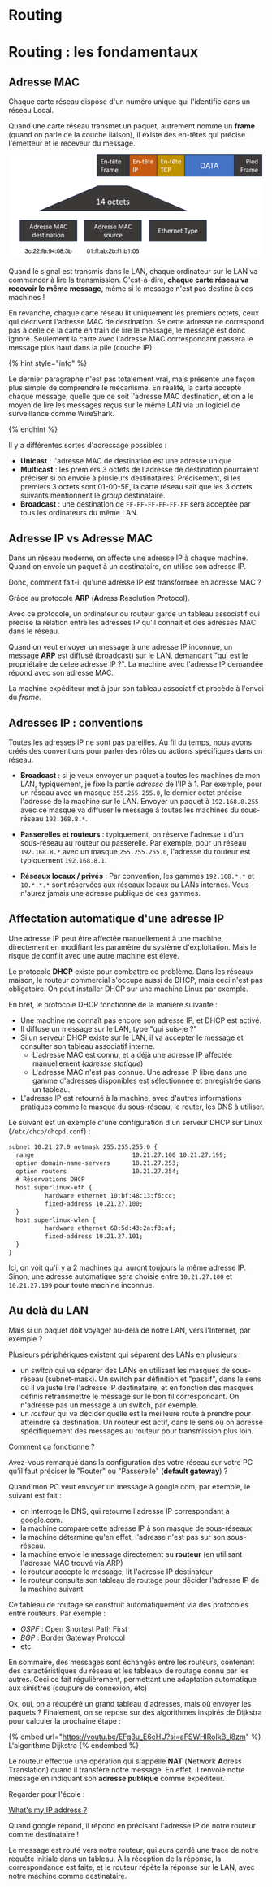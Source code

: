 # Routing

# Routing : les fondamentaux

## Adresse MAC

Chaque carte réseau dispose d'un numéro unique qui l'identifie dans un réseau Local.

Quand une carte réseau transmet un paquet, autrement nomme un **frame** (quand on parle de la couche liaison), il existe des en-têtes qui précise l'émetteur et le receveur du message.

![](../graphics/ethernetframe.png)

Quand le signal est transmis dans le LAN, chaque ordinateur sur le LAN va commencer à lire la transmission. C'est-à-dire, **chaque carte réseau va recevoir le même message**, même si le message n'est pas destiné à ces machines !

En revanche, chaque carte réseau lit uniquement les premiers octets, ceux qui décrivent l'adresse MAC de destination. Se cette adresse ne correspond pas à celle de la carte en train de lire le message, le message est donc ignoré. Seulement la carte avec l'adresse MAC correspondant passera le message plus haut dans la pile (couche IP).

{% hint style="info" %}

Le dernier paragraphe n'est pas totalement vrai, mais présente une façon plus simple de comprendre le mécanisme. En réalité, la carte accepte chaque message, quelle que ce soit l'adresse MAC destination, et on a le moyen de lire les messages reçus sur le même LAN via un logiciel de surveillance comme WireShark.

{% endhint %}

Il y a différentes sortes d'adressage possibles :

* **Unicast** : l'adresse MAC de destination est une adresse unique
* **Multicast** : les premiers 3 octets de l'adresse de destination pourraient préciser si on envoie à plusieurs destinataires. Précisément, si les premiers 3 octets sont 01-00-5E, la carte réseau sait que les 3 octets suivants mentionnent le *group* destinataire.
* **Broadcast** : une destination de `FF-FF-FF-FF-FF-FF` sera acceptée par tous les ordinateurs du même LAN.
  
## Adresse IP vs Adresse MAC

Dans un réseau moderne, on affecte une adresse IP à chaque machine. Quand on envoie un paquet à un destinataire, on utilise son adresse IP. 

Donc, comment fait-il qu'une adresse IP est transformée en adresse MAC ?

Grâce au protocole **ARP** (**A**dress **R**esolution **P**rotocol).

Avec ce protocole, un ordinateur ou routeur garde un tableau associatif qui précise la relation entre les adresses IP qu'il connaît et des adresses MAC dans le réseau. 

Quand on veut envoyer un message à une adresse IP inconnue, un message **ARP** est diffusé (broadcast) sur le LAN, demandant "qui est le propriétaire de cetee adresse IP ?". La machine avec l'adresse IP demandée répond avec son adresse MAC.

La machine expéditeur met à jour son tableau associatif et procède à l'envoi du *frame*.


## Adresses IP : conventions

Toutes les adresses IP ne sont pas pareilles. Au fil du temps, nous avons créés des conventions pour parler des rôles ou actions spécifiques dans un réseau.

* **Broadcast** : si je veux envoyer un paquet à toutes les machines de mon LAN, typiquement, je fixe la partie *adresse* de l'IP à 1. Par exemple, pour un réseau avec un masque `255.255.255.0`, le dernier octet précise l'adresse de la machine sur le LAN. Envoyer un paquet à `192.168.8.255` avec ce masque va diffuser le message à toutes les machines du sous-réseau `192.168.8.*`. 

* **Passerelles et routeurs** : typiquement, on réserve l'adresse `1` d'un sous-réseau au routeur ou passerelle. Par exemple, pour un réseau `192.168.8.*` avec un masque `255.255.255.0`, l'adresse du routeur est typiquement `192.168.8.1`.

* **Réseaux locaux / privés** : Par convention, les gammes `192.168.*.*` et `10.*.*.*` sont réservées aux réseaux locaux ou LANs internes. Vous n'aurez jamais une adresse publique de ces gammes.

## Affectation automatique d'une adresse IP

Une adresse IP peut être affectée manuellement à une machine, directement en modifiant les paramètre du système d'exploitation. Mais le risque de conflit avec une autre machine est élevé.

Le protocole **DHCP** existe pour combattre ce problème. Dans les réseaux maison, le routeur commercial s'occupe aussi de DHCP, mais ceci n'est pas obligatoire. On peut installer DHCP sur une machine Linux par exemple.

En bref, le protocole DHCP fonctionne de la manière suivante :

- Une machine ne connaît pas encore son adresse IP, et DHCP est activé. 
- Il diffuse un message sur le LAN, type "qui suis-je ?" 
- Si un serveur DHCP existe sur le LAN, il va accepter le message et consulter son tableau associatif interne.
  - L'adresse MAC est connu, et a déjà une adresse IP affectée manuellement (*adresse statique*)
  - L'adresse MAC n'est pas connue. Une adresse IP libre dans une gamme d'adresses disponibles est sélectionnée et enregistrée dans un tableau.
- L'adresse IP est retourné à la machine, avec d'autres informations pratiques comme le masque du sous-réseau, le router, les DNS à utiliser.

Le suivant est un exemple d'une configuration d'un serveur DHCP sur Linux (`/etc/dhcp/dhcpd.conf`) :


```
subnet 10.21.27.0 netmask 255.255.255.0 {
  range                           10.21.27.100 10.21.27.199;
  option domain-name-servers      10.21.27.253;
  option routers                  10.21.27.254;
  # Réservations DHCP
  host superlinux-eth {
          hardware ethernet 10:bf:48:13:f6:cc;
          fixed-address 10.21.27.100;
  }
  host superlinux-wlan {
          hardware ethernet 68:5d:43:2a:f3:af;
          fixed-address 10.21.27.101;
  }
}
```

Ici, on voit qu'il y a 2 machines qui auront toujours la même adresse IP. Sinon, une adresse automatique sera choisie entre `10.21.27.100` et `10.21.27.199` pour toute machine inconnue.


## Au delà du LAN

Mais si un paquet doit voyager au-delà de notre LAN, vers l'Internet, par exemple ?

Plusieurs périphériques existent qui séparent des LANs en plusieurs :

- un *switch* qui va séparer des LANs en utilisant les masques de sous-réseau (subnet-mask). Un switch par définition et "passif", dans le sens où il va juste lire l'adresse IP destinataire, et en fonction des masques définis retransmettre le message sur le bon fil correspondant. On n'adresse pas un message à un switch, par exemple.
- un *routeur* qui va décider quelle est la meilleure route à prendre pour atteindre sa destination. Un routeur est actif, dans le sens où on adresse spécifiquement des messages au routeur pour transmission plus loin.

Comment ça fonctionne ?

Avez-vous remarqué dans la configuration des votre réseau sur votre PC qu'il faut préciser le "Router" ou "Passerelle" (**default gateway**) ?

Quand mon PC veut envoyer un message à google.com, par exemple, le suivant est fait :

- on interroge le DNS, qui retourne l'adresse IP correspondant à google.com.
- la machine compare cette adresse IP à son masque de sous-réseaux
- la machine détermine qu'en effet, l'adresse n'est pas sur son sous-réseau.
- la machine envoie le message directement au **routeur** (en utilisant l'adresse MAC trouvé via ARP)
- le routeur accepte le message, lit l'adresse IP destinateur
- le routeur consulte son tableau de routage pour décider l'adresse IP de la machine suivant

Ce tableau de routage se construit automatiquement via des protocoles entre routeurs. Par exemple :

- *OSPF* : Open Shortest Path First
- *BGP* : Border Gateway Protocol
- etc.

En sommaire, des messages sont échangés entre les routeurs, contenant des caractéristiques du réseau et les tableaux de routage connu par les autres. Ceci ce fait régulièrement, permettant une adaptation automatique aux sinistres (coupure de connexion, etc)

Ok, oui, on a récupéré un grand tableau d'adresses, mais où envoyer les paquets ? Finalement, on se repose sur des algorithmes inspirés de Dijkstra pour calculer la prochaine étape :

{% embed url="https://youtu.be/EFg3u_E6eHU?si=aFSWHlRoIkB_l8zm" %}
L'algorithme Dijkstra
{% endembed %}


Le routeur effectue une opération qui s'appelle **NAT** (**N**etwork **A**dress **T**ranslation) quand il transfère notre message. En effet, il renvoie notre message en indiquant son **adresse publique** comme expéditeur. 

Regarder pour l'école :

[What's my IP address ?](https://whatismyipaddress.com)

Quand google répond, il répond en précisant l'adresse IP de notre routeur comme destinataire !

Le message est routé vers notre routeur, qui aura gardé une trace de notre requête initiale dans un tableau. À la réception de la réponse, la correspondance est faite, et le routeur répète la réponse sur le LAN, avec notre machine comme destinataire.